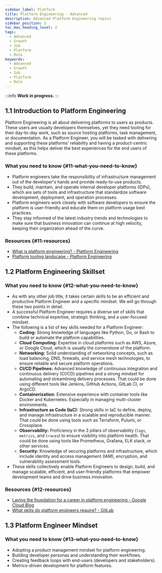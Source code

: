 ```yaml
---
sidebar_label: Platform
title: Platform Engineering - Advanced
description: Advanced Platform Engineering topics
sidebar_position: 5
toc_max_heading_level: 2
tags:
  - Advanced
  - Growth
  - Job
  - Platform
  - Role
keywords:
  - Advanced
  - Growth
  - Job
  - Platform
  - Role
---
```


:::info
**Work in progress.**
:::

## 1.1 Introduction to Platform Engineering

Platform Engineering is all about delivering platforms to users as products.
These users are usually developers themselves, yet they need tooling for their day-to-day work, such as source hosting platforms, task management, or documentation.
As a Platform Engineer, you will be tasked with delivering and supporting these platforms' reliability and having a product-centric mindset, as this helps deliver the best experiences for the end users of these platforms.

### What you need to know {#11-what-you-need-to-know}

- Platform engineers take the responsibility of infrastructure management out of the developer's hands and provide ready-to-use products.
- They build, maintain, and operate internal developer platforms (IDPs), which are sets of tools and infrastructure that standardize software development, deployment, and operation processes.
- Platform engineers work closely with software developers to ensure the platform is user-friendly and educate them on platform usage best practices.
- They stay informed of the latest industry trends and technologies to make sure that business innovation can continue at high velocity, keeping their organization ahead of the curve.

### Resources {#11-resources}

- [What is platform engineering? - Platform Engineering](https://platformengineering.org/blog/what-is-platform-engineering)
- [Platform tooling landscape - Platform Engineering](https://platformengineering.org/platform-tooling)

## 1.2 Platform Engineering Skillset

### What you need to know {#12-what-you-need-to-know}

- As with any other job title, it takes certain skills to be an efficient and productive Platform Engineer and a specific mindset. We will go through these two points in detail.
- A successful Platform Engineer requires a diverse set of skills that combine technical expertise, strategic thinking, and a user-focused mindset.
- The following is a list of key skills needed for a Platform Engineer:
  - **Coding:** Strong knowledge of languages like Python, Go, or Bash to build or automate the platform capabilities.
  - **Cloud Computing:** Expertise in cloud platforms such as AWS, Azure, or Google Cloud, which is usually the cornerstone of the platform.
  - **Networking:** Solid understanding of networking concepts, such as load balancing, DNS, firewalls, and service mesh technologies, to ensure reliable and secure platform operations.
  - **CI/CD Pipelines:** Advanced knowledge of continuous integration and continuous delivery (CI/CD) pipelines and a strong mindset for automating and streamlining delivery processes. That could be done using different tools like Jenkins, GitHub Actions, GitLab CI, or ArgoCD.
  - **Containerization:** Extensive experience with container tools like Docker and Kubernetes. Especially in managing multi-cluster environments.
  - **Infrastructure as Code (IaC):** Strong skills in IaC to define, deploy, and manage infrastructure in a scalable and reproducible manner. That could be done using tools such as Terraform, Pulumi, or Crossplane.
  - **Observability:** Proficiency in the 3 pillars of observability (`logs`, `metrics`, and `traces`) to ensure visibility into platform health. That could be done using tools like Prometheus, Grafana, ELK stack, or other services.
  - **Security:** Knowledge of securing platforms and infrastructure, which include identity and access management (IAM), encryption, and vulnerability assessment tools.
- These skills collectively enable Platform Engineers to design, build, and manage scalable, efficient, and user-friendly platforms that empower development teams and drive business innovation.

### Resources {#12-resources}

- [Laying the foundation for a career in platform engineering - Google Cloud Blog](https://cloud.google.com/blog/products/application-development/how-to-become-a-platform-engineer)
- [What skills do platform engineers require? - GitLab](https://about.gitlab.com/topics/devops/what-is-a-devops-platform-engineer/#what-skills-do-platform-engineers-require)

## 1.3 Platform Engineer Mindset

### What you need to know {#13-what-you-need-to-know}

- Adopting a product management mindset for platform engineering.
- Building developer personas and understanding their workflows.
- Creating feedback loops with end-users (developers and stakeholders).
- Metrics-driven development for platform features.
